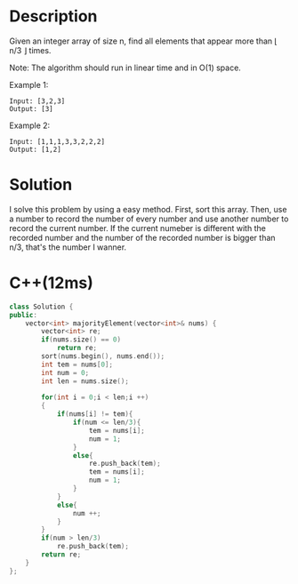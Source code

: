 # Description
Given an integer array of size n, find all elements that appear more than ⌊ n/3 ⌋ times.

Note: The algorithm should run in linear time and in O(1) space.

Example 1:
```
Input: [3,2,3]
Output: [3]
```
Example 2:
```
Input: [1,1,1,3,3,2,2,2]
Output: [1,2]
```
# Solution
I solve this problem by using a easy method. First, sort this array. Then, use a number to record the number of every number and use another number to record the current number. If the current numeber is different with the recorded number and the number of the recorded number is bigger than n/3, that's the number I wanner.
# C++(12ms)
```cpp
class Solution {
public:
    vector<int> majorityElement(vector<int>& nums) {
        vector<int> re;
        if(nums.size() == 0)
            return re;
        sort(nums.begin(), nums.end());
        int tem = nums[0];
        int num = 0;
        int len = nums.size();
     
        for(int i = 0;i < len;i ++)
        {
            if(nums[i] != tem){
                if(num <= len/3){
                    tem = nums[i];
                    num = 1;
                }
                else{
                    re.push_back(tem);
                    tem = nums[i];
                    num = 1;
                }
            }
            else{
                num ++;
            }
        }
        if(num > len/3)
            re.push_back(tem);
        return re;
    }
};
```

